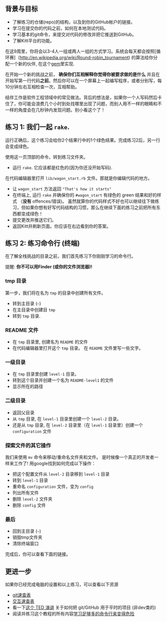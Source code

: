 ## 背景与目标

- 了解练习的仓储(repo)的结构，以及到你的GitHub帐户的链接。
- 学习在提交你的代码之前，如何在本地测试代码。
- 学习基本的git命令，来提交对代码的修改并把它推送到GitHub。
- 了解Kitt平台的功能。

在这9周里，你将会以3-4人一组或两人一组的方式学习。系统会每天都会按照[循环赛]（http://en.wikipedia.org/wiki/Round-robin_tournament) 的算法给你分配一个新的伙伴, 在这个[gem](https://github.com/ssaunier/round_robin_tournament)里实现.

在开始一个新的挑战之前， **确保你们互相解释你觉得你被要求做的是什么** 并且在开始写第一行代码**之前**。然后你可以在一个屏幕上一起编写程序，或者分别写，每10分钟左右互相检查一次，互相帮助。

结伴工作是软件工程领域中的常见做法。背后的想法是，如果你一个人写码然后卡住了，你可能会浪费几个小时到处找哪里出现了问题，而别人用不一样的眼睛和不一样的角度会在几秒钟内发现问题。别小看这个了！

## 练习 1: 我们一起 `rake`.

运行正确后，这个练习会给你2个结果行中的1个绿色结果。完成练习2后，另一行会变成绿色。

使用这一页顶部的命令，转到练习文件夹。

- 运行 `rake`. 它应该都是红色的(因为你还没开始写码).

在代码编辑器里打开 `lib/wagon_start.rb` 文件。那就是你编辑代码的地方。

- 让 `wagon_start` 方法返回 `"That's how it starts"`
- 在终端上, 运行 `rake` 并确保你的 `#wagon_start` 有绿色的 green 结果和好的样式 （**没有** offences/错误)。 虽然就算你的代码样式不好也可以继续往下做练习，但如果你想有好写代码结构的习惯，那么在继续下面的练习之前把所有东西都变成绿色！
- 提交更改并推送它们。
- 返回Kitt并刷新页面。你应该在右边看到你的答案。

## 练习 2: 练习命令行 (终端)

在了解全栈挑战的目录之前，我们首先练习下你刚刚学习的命令行。

提醒: **你不可以用Finder (或你的文件浏览器)!**

### tmp 目录

第一步，我们将在名为 `tmp` 的目录中创建所有文件。

- 转到主目录 (`~`)
- 在主目录中创建目 `tmp`
- 转到 `tmp` 目录.

### README 文件

- 在 `tmp` 目录里, 创建名为 `README` 的文件
- 在代码编辑器里打开这个 `tmp` 目录。 在 `README` 文件里写一些文字。

### 一级目录

- 在 `tmp` 目录里创建 `level-1` 目录。
- 转到这个目录并创建一个名为 `README-level1` 的文件
- 显示所在的路径

### 二级目录

- 返回父目录
- 从 `tmp` 目录, 在 `level-1` 目录里创建一个 `level-2` 目录。
- 还是从 `tmp` 目录, 在 `level-2` 目录里（在 `level-1` 目录里）创建一个 `configuration` 文件

### 探索文件的其它操作

我们来使用 `mv` 命令来移动/重命名文件夹和文件。
是时候像一个真正的开发者一样来工作了! 用google找到如何完成以下操作：

- 把这个配置文件从 `level-2` 目录移到 `level-1` 目录
- 转到 `level-1` 目录
- 重命名 `configuration` 文件，变为 `config`
- 列出所有文件
- 删除 `level-2` 文件夹
- 删除 `config` 文件

### 最后

- 回到主目录 (`~`)
- 销毁tmp文件夹
- 清除终端窗口

完成后，你可以查看下面的链接。

## 更进一步

如果你已经完成电脑的设置和以上练习，可以查看以下资源

- [git速查表](http://rogerdudler.github.io/git-guide/files/git_cheat_sheet.pdf)
- [交互速查表](http://www.ndpsoftware.com/git-cheatsheet.html)
- 看一下[这个 TED 演讲](http://www.ted.com/talks/clay_shirky_how_the_internet_will_one_day_transform_government) 关于如何把 git/GitHub 用于平时的项目 (非dev类的)
- 阅读并练习这个教程的所有内容[学习足够多的命令行来变得危险](http://www.learnenough.com/command-line/)
